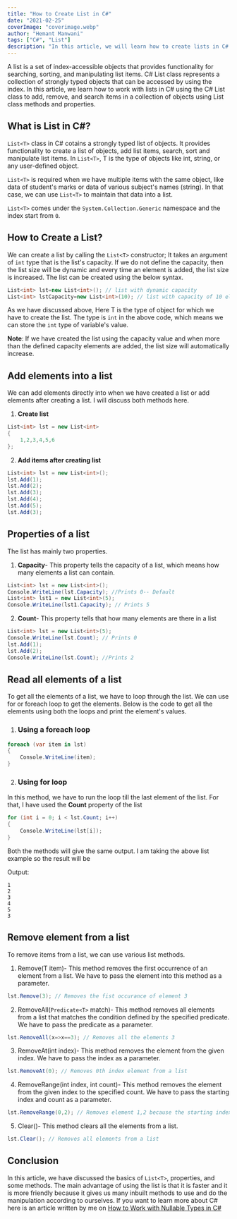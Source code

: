 ```yaml
---
title: "How to Create List in C#"
date: "2021-02-25"
coverImage: "coverimage.webp"
author: "Hemant Manwani"
tags: ["C#", "List"]
description: "In this article, we will learn how to create lists in C# also how to use the C# list class to add, remove, and search items in a collection of objects."
---
```


A list is a set of index-accessible objects that provides functionality for searching, sorting, and manipulating list items. C# List class represents a collection of strongly typed objects that can be accessed by using the index. In this article, we learn how to work with lists in C# using the C# List class to add, remove, and search items in a collection of objects using List class methods and properties.
 
## What is List in C#?
 
`List<T>` class in C# cotains a strongly typed list of objects. It provides functionality to create a list of objects, add list items, search, sort and manipulate list items. In `List<T>`, T is the type of objects like int, string, or any user-defined object.
 
`List<T>` is required when we have multiple items with the same object, like data of student's marks or data of various subject's names (string). In that case, we can use `List<T>` to maintain that data into a list.
 
`List<T>` comes under the `System.Collection.Generic` namespace and the index start from `0`.
 
## How to Create a List?
 
We can create a list by calling the `List<T>` constructor; It takes an argument of `int` type that is the list's capacity. If we do not define the capacity, then the list size will be dynamic and every time an element is added, the list size is increased. The list can be created using the below syntax.
 
```c#
List<int> lst=new List<int>(); // list with dynamic capacity
List<int> lstCapacity=new List<int>(10); // list with capacity of 10 elements
```
As we have discussed above, Here T is the type of object for which we have to create the list. The type is `int` in the above code, which means we can store the `int` type of variable's value.
 
**Note**: If we have created the list using the capacity value and when more than the defined capacity elements are added, the list size will automatically increase.
 
## Add elements into a list
 
We can add elements directly into when we have created a list or add elements after creating a list. I will discuss both methods here.
 
1. **Create list**

```c#
List<int> lst = new List<int>
{
    1,2,3,4,5,6
};
```

2. **Add items after creating list**

```c#
List<int> lst = new List<int>();
lst.Add(1);
lst.Add(2);
lst.Add(3);
lst.Add(4);
lst.Add(5);
lst.Add(3);
 ```
 
## Properties of a list
 
The list has mainly two properties.
 
1. **Capacity**- This property tells the capacity of a list, which means how many elements a list can contain.

```c#
List<int> lst = new List<int>();
Console.WriteLine(lst.Capacity); //Prints 0-- Default
List<int> lst1 = new List<int>(5);
Console.WriteLine(lst1.Capacity); // Prints 5
```

2. **Count**- This property tells that how many elements are there in a list

```c#
List<int> lst = new List<int>(5);
Console.WriteLine(lst.Count); // Prints 0
lst.Add(1);
lst.Add(2);
Console.WriteLine(lst.Count); //Prints 2
```
 
## Read all elements of a list
 
To get all the elements of a list, we have to loop through the list. We can use for or foreach loop to get the elements. Below is the code to get all the elements using both the loops and print the element's values.
 
1. ### Using a foreach loop

```c#
foreach (var item in lst)
{
    Console.WriteLine(item);
}
```
2. ### Using for loop

In this method, we have to run the loop till the last element of the list. For that, I have used the **Count** property of the list
```c#
for (int i = 0; i < lst.Count; i++)
{
    Console.WriteLine(lst[i]);
}
```

Both the methods will give the same output. I am taking the above list example so the result will be
 
Output:
```
1
2
3
4
5
3
```
## Remove element from a list
 
To remove items from a list, we can use various list methods.
 
1. Remove(T item)- This method removes the first occurrence of an element from a list. We have to pass the element into this method as a parameter.

```c#
lst.Remove(3); // Removes the fist occurance of element 3
```

2. RemoveAll(`Predicate<T>` match)- This method removes all elements from a list that matches the condition defined by the specified predicate. We have to pass the predicate as a parameter.

```c#
lst.RemoveAll(x=>x==3); // Removes all the elements 3
```

3. RemoveAt(int index)- This method removes the element from the given index. We have to pass the index as a parameter.

```c#
lst.RemoveAt(0); // Removes 0th index element from a list
```

4. RemoveRange(int index, int count)- This method removes the element from the given index to the specified count. We have to pass the starting index and count as a parameter.

```c#
lst.RemoveRange(0,2); // Removes element 1,2 because the starting index is 0 and count is 2
```


5. Clear()- This method clears all the elements from a list.


```c#
lst.Clear(); // Removes all elements from a list
```
 
## Conclusion
 
In this article, we have discussed the basics of `List<T>`, properties, and some methods. The main advantage of using the list is that it is faster and it is more friendly because it gives us many inbuilt methods to use and do the manipulation according to ourselves. If you want to learn more about C# here is an article written by me on [How to Work with Nullable Types in C#](https://www.loginradius.com/blog/engineering/nullable-csharp/)
